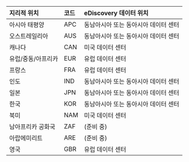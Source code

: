 
|**지리적 위치**             |**코드**|**eDiscovery 데이터 위치**      |
|:----------------------------|:-------|:---------------------------------|
|아시아 태평양                 |APC     |동남아시아 또는 동아시아 데이터 센터|
|오스트레일리아                    |AUS     |동남아시아 또는 동아시아 데이터 센터|
|캐나다                       |CAN     |미국 데이터 센터                    |
|유럽/중동/아프리카|EUR     |유럽 데이터 센터                |
|프랑스                       |FRA     |유럽 데이터 센터                |
|인도                        |IND     |동남아시아 또는 동아시아 데이터 센터|
|일본                        |JPN     |동남아시아 또는 동아시아 데이터 센터|
|한국                        |KOR     |동남아시아 또는 동아시아 데이터 센터|
|북미                |NAM     |미국 데이터 센터                    |
|남아프리카 공화국                 |ZAF     |(준비 중)                     |
|아랍에미리트         |ARE     |(준비 중)                     |
|영국               |GBR     |유럽 데이터 센터                |

